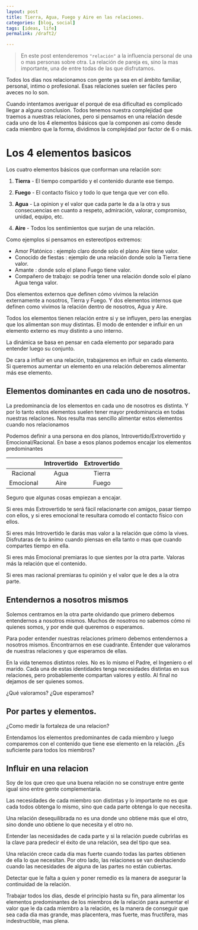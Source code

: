 ```yaml
---
layout: post
title: Tierra, Agua, Fuego y Aire en las relaciones.
categories: [blog, social]
tags: [ideas, life]
permalink: /draft2/

---
```


> En este post entenderemos `"relación"` a la influencia personal de una o mas personas sobre otra. La relación de pareja es, sino la mas importante, una de entre todas de las que disfrutamos.

Todos los días nos relacionamos con gente ya sea en el ámbito familiar, personal, intimo o profesional. Esas relaciones suelen ser fáciles pero aveces no lo son.

Cuando intentamos averiguar el porqué de esa dificultad es complicado llegar a alguna conclusion. Todos tenemos nuestra complejidad que traemos a nuestras relaciones, pero si pensamos en una relación desde cada uno de los 4 elementos básicos que la componen asi como desde cada miembro que la forma, dividimos la complejidad por factor de 6 o más.

# Los 4 elementos basicos
Los cuatro elementos básicos que conforman una relación son:

1. **Tierra** - 
El tiempo compartido y el contenido durante ese tiempo.

1. **Fuego** -
El contacto físico y todo lo que tenga que ver con ello.

1. **Agua** - 
La opinion y el valor que cada parte le da a la otra y sus consecuencias en cuanto a respeto, admiración, valorar, compromiso, unidad, equipo, etc.

1. **Aire** - 
Todos los sentimientos que surjan de una relación.

Como ejemplos si pensamos en estereotipos extremos:
* Amor Platónico : ejemplo claro donde solo el plano Aire tiene valor.
* Conocido de fiestas : ejemplo de una relación donde solo la Tierra tiene valor.
* Amante : donde solo el plano Fuego tiene valor.
* Compañero de trabajo: se podría tener una relación donde solo el plano Agua tenga valor.

Dos elementos externos que definen cómo vivimos la relación externamente a nosotros, Tierra y Fuego. Y dos elementos internos que definen como vivimos la relación dentro de nosotros, Agua y Aire.

Todos los elementos tienen relación entre si y se influyen, pero las energías que los alimentan son muy distintas. El modo de entender e influir en un elemento externo es muy distinto a uno interno.

La dinámica se basa en pensar en cada elemento por separado para entender luego su conjunto. 

De cara a influir en una relación, trabajaremos en influir en cada elemento. Si queremos aumentar un elemento en una relación deberemos alimentar más ese elemento. 

## Elementos dominantes en cada uno de nosotros.
La predominancia de los elementos en cada uno de nosotros es distinta. Y por lo tanto estos elementos suelen tener mayor predominancia en todas nuestras relaciones. Nos resulta mas sencillo alimentar estos elementos cuando nos relacionamos 

Podemos definir a una persona en dos planos, Introvertido/Extrovertido y Emocional/Racional. En base a esos planos podemos encajar los elementos predominantes

|              | Introvertido | Extrovertido|
| :--: |  :--: | :--: |
| Racional     |   Agua       | Tierra      | 
| Emocional    |   Aire       | Fuego       |

Seguro que algunas cosas empiezan a encajar. 

Si eres más Extrovertido te será fácil relacionarte con amigos, pasar tiempo con ellos, y si eres emocional te resultara comodo el contacto físico con ellos.

Si eres más Introvertido le darás mas valor a la relación que cómo la vives. Disfrutaras de tu ánimo cuando piensas en ella tanto o mas que cuando compartes tiempo en ella.
 
Si eres más Emocional premiaras lo que sientes por la otra parte. Valoras más la relación que el contenido. 

Si eres mas racional premiaras tu opinión y el valor que le des a la otra parte. 

## Entendernos a nosotros mismos
Solemos centramos en la otra parte olvidando que primero debemos entendernos a nosotros mismos. Muchos de nosotros no sabemos cómo ni quienes somos, y por ende qué queremos o esperamos.

Para poder entender nuestras relaciones primero debemos entendernos a nosotros mismos. Encontrarnos en ese cuadrante. Entender que valoramos de nuestras relaciones y que esperamos de ellas.

En la vida tenemos distintos roles. No es lo mismo el Padre, el Ingeniero o el marido. Cada una de estas identidades tenga necesidades distintas en sus relaciones, pero probablemente compartan valores y estilo. Al final no dejamos de ser quienes somos.

¿Qué valoramos? ¿Que esperamos?

## Por partes y elementos.
¿Como medir la fortaleza de una relacion?

Entendamos los elementos predominantes de cada miembro y luego comparemos con el contenido que tiene ese elemento en la relación. ¿Es suficiente para todos los miembros?

## Influir en una relacion
Soy de los que creo que una buena relación no se construye entre gente igual sino entre gente complementaria.

Las necesidades de cada miembro son distintas y lo importante no es que cada todos obtenga lo mismo, sino que cada parte obtenga lo que necesita.

Una relación desequilibrada no es una donde uno obtiene más que el otro, sino donde uno obtiene lo que necesita y el otro no.

Entender las necesidades de cada parte y si la relación puede cubrirlas es la clave para predecir el éxito de una relación, sea del tipo que sea. 

Una relación crece cada dia mas fuerte cuando todas las partes obtienen de ella lo que necesitan. Por otro lado, las relaciones se van deshaciendo cuando las necesidades de alguna de las partes no están cubiertas. 

Detectar que le falta a quien y poner remedio es la manera de asegurar la continuidad de la relación.

Trabajar todos los dias, desde el principio hasta su fin, para alimentar los elementos predominantes de los miembros de la relación para aumentar el valor que le da cada miembro a la relación, es la manera de conseguir que sea cada dia mas grande, mas placentera, mas fuerte, mas fructífera, mas indestructible, mas plena.





